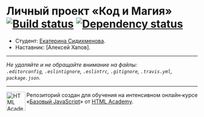 # Личный проект «Код и Магия» [![Build status][travis-image]][travis-url] [![Dependency status][dependency-image]][dependency-url]

* Студент: [Екатерина Сидихменова](https://up.htmlacademy.ru/javascript/4/user/39455).
* Наставник: [Алексей Хапов].

---

_Не удаляйте и не обращайте внимание на файлы:_<br>
_`.editorconfig`, `.eslintignore`, `.eslintrc`, `.gitignore`, `.travis.yml`, `package.json`._

---

<a href="https://htmlacademy.ru/intensive/javascript"><img align="left" width="50" height="50" title="HTML Academy" src="https://up.htmlacademy.ru/static/img/intensive/javascript/logo-for-github.svg"></a>

Репозиторий создан для обучения на интенсивном онлайн‑курсе «[Базовый JavaScript](https://htmlacademy.ru/intensive/javascript)» от [HTML Academy](https://htmlacademy.ru).

[travis-image]: https://travis-ci.org/htmlacademy-javascript/39455-code-and-magick.svg?branch=master
[travis-url]: https://travis-ci.org/htmlacademy-javascript/39455-code-and-magick
[dependency-image]: https://david-dm.org/htmlacademy-javascript/39455-code-and-magick.svg?style=flat-square
[dependency-url]: https://david-dm.org/htmlacademy-javascript/39455-code-and-magick

